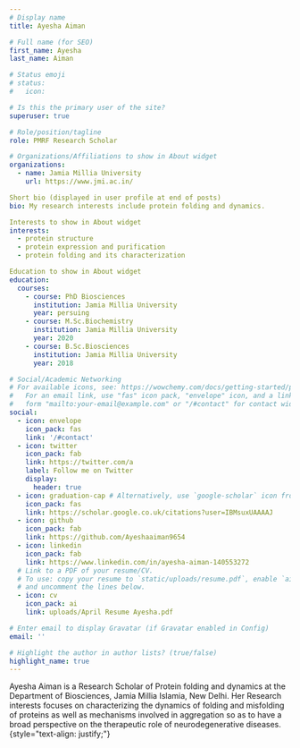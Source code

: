 ```yaml
---
# Display name
title: Ayesha Aiman

# Full name (for SEO)
first_name: Ayesha
last_name: Aiman

# Status emoji
# status:
#   icon: 

# Is this the primary user of the site?
superuser: true

# Role/position/tagline
role: PMRF Research Scholar

# Organizations/Affiliations to show in About widget
organizations:
  - name: Jamia Millia University
    url: https://www.jmi.ac.in/

Short bio (displayed in user profile at end of posts)
bio: My research interests include protein folding and dynamics.

Interests to show in About widget
interests:
  - protein structure
  - protein expression and purification
  - protein folding and its characterization 

Education to show in About widget
education:
  courses:
    - course: PhD Biosciences
      institution: Jamia Millia University 
      year: persuing
    - course: M.Sc.Biochemistry
      institution: Jamia Millia University 
      year: 2020
    - course: B.Sc.Biosciences
      institution: Jamia Millia University 
      year: 2018

# Social/Academic Networking
# For available icons, see: https://wowchemy.com/docs/getting-started/page-builder/#icons
#   For an email link, use "fas" icon pack, "envelope" icon, and a link in the
#   form "mailto:your-email@example.com" or "/#contact" for contact widget.
social:
  - icon: envelope
    icon_pack: fas
    link: '/#contact'
  - icon: twitter
    icon_pack: fab
    link: https://twitter.com/a
    label: Follow me on Twitter
    display:
      header: true
  - icon: graduation-cap # Alternatively, use `google-scholar` icon from `ai` icon pack
    icon_pack: fas
    link: https://scholar.google.co.uk/citations?user=IBMsuxUAAAAJ
  - icon: github
    icon_pack: fab
    link: https://github.com/Ayeshaaiman9654
  - icon: linkedin
    icon_pack: fab
    link: https://www.linkedin.com/in/ayesha-aiman-140553272
  # Link to a PDF of your resume/CV.
  # To use: copy your resume to `static/uploads/resume.pdf`, enable `ai` icons in `params.yaml`,
  # and uncomment the lines below.
  - icon: cv
    icon_pack: ai
    link: uploads/April Resume Ayesha.pdf

# Enter email to display Gravatar (if Gravatar enabled in Config)
email: ''

# Highlight the author in author lists? (true/false)
highlight_name: true
---
```


Ayesha Aiman is a Research Scholar of Protein folding and dynamics at the Department of Biosciences, Jamia Millia Islamia, New Delhi. Her Research interests focuses on characterizing the dynamics of folding and misfolding of proteins as well as mechanisms involved in aggregation so as to have a broad perspective on the therapeutic role of neurodegenerative diseases.
{style="text-align: justify;"}
